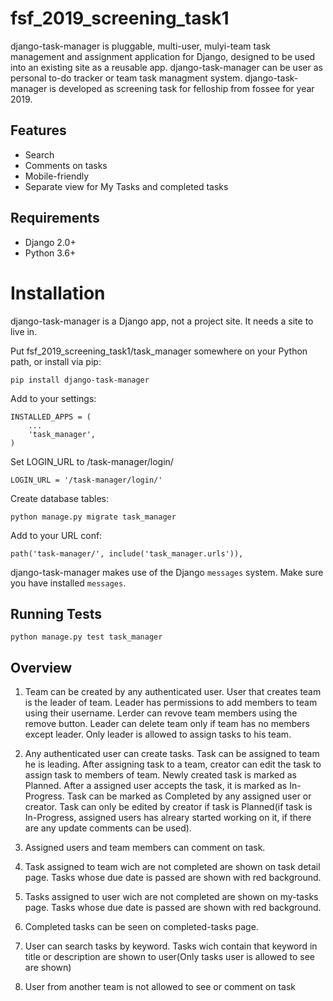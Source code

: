 # fsf_2019_screening_task1

django-task-manager is pluggable, multi-user, mulyi-team task management
and assignment application for Django, designed to be used into an existing site as a reusable app.
django-task-manager can be user as personal to-do tracker or team task managment system.
django-task-manager is developed as screening task for felloship from fossee for year 2019.

## Features

* Search
* Comments on tasks
* Mobile-friendly
* Separate view for My Tasks and completed tasks

## Requirements

* Django 2.0+
* Python 3.6+

# Installation

django-task-manager is a Django app, not a project site. It needs a site to live in.

Put fsf_2019_screening_task1/task_manager somewhere on your Python path, or install via pip:

    pip install django-task-manager

Add to your settings:

    INSTALLED_APPS = (
        ...
        'task_manager',
    )

Set LOGIN_URL to /task-manager/login/

    LOGIN_URL = '/task-manager/login/'

Create database tables:

    python manage.py migrate task_manager

Add to your URL conf:

    path('task-manager/', include('task_manager.urls')),

django-task-manager makes use of the Django `messages` system. Make sure you have installed `messages`.

## Running Tests

    python manage.py test task_manager

## Overview

1. Team can be created by any authenticated user. User that creates team is the leader of team.
   Leader has permissions to add members to team using their username.
   Lerder can revove team members using the remove button.
   Leader can delete team only if team has no members except leader.
   Only leader is allowed to assign tasks to his team.

2. Any authenticated user can create tasks. Task can be assigned to team he is leading.
   After assigning task to a team, creator can edit the task to assign task to members of team.
   Newly created task is marked as Planned. After a assigned user accepts the task, it is marked as In-Progress.
   Task can be marked as Completed by any assigned user or creator.
   Task can only be edited by creator if task is Planned(if task is In-Progress, assigned users has alreary started working on it, if there are any update comments can be used).

3. Assigned users and team members can comment on task.

4. Task assigned to team wich are not completed are shown on task detail page.
   Tasks whose due date is passed are shown with red background.

5. Tasks assigned to user wich are not completed are shown on my-tasks page.
   Tasks whose due date is passed are shown with red background.

6. Completed tasks can be seen on completed-tasks page.

7. User can search tasks by keyword.
   Tasks wich contain that keyword in title or description are shown to user(Only tasks user is allowed to see are shown)

8. User from another team is not allowed to see or comment on task
